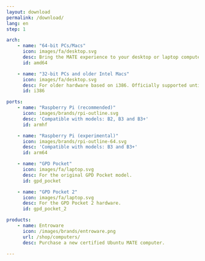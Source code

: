 ```yaml
---
layout: download
permalink: /download/
lang: en
step: 1

arch:
    - name: "64-bit PCs/Macs"
      icon: images/fa/desktop.svg
      desc: Bring the MATE experience to your desktop or laptop computer.
      id: amd64

    - name: "32-bit PCs and older Intel Macs"
      icon: images/fa/desktop.svg
      desc: For older hardware based on i386. Officially supported until April 2021.
      id: i386

ports:
    - name: "Raspberry Pi (recommended)"
      icon: images/brands/rpi-outline.svg
      desc: 'Compatible with models: B2, B3 and B3+'
      id: armhf

    - name: "Raspberry Pi (experimental)"
      icon: images/brands/rpi-outline-64.svg
      desc: 'Compatible with models: B3 and B3+'
      id: arm64

    - name: "GPD Pocket"
      icon: images/fa/laptop.svg
      desc: For the original GPD Pocket model.
      id: gpd_pocket

    - name: "GPD Pocket 2"
      icon: images/fa/laptop.svg
      desc: For the GPD Pocket 2 hardware.
      id: gpd_pocket_2

products:
    - name: Entroware
      icon: /images/brands/entroware.png
      url: /shop/computers/
      desc: Purchase a new certified Ubuntu MATE computer.

---
```

